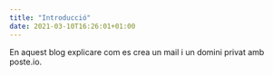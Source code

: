 ```yaml
---
title: "Introducció"
date: 2021-03-10T16:26:01+01:00
---
```

En aquest blog explicare com es crea un mail i un domini privat amb poste.io.


